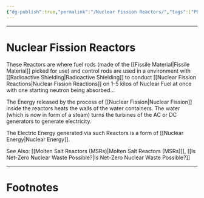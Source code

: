 ```yaml
---
{"dg-publish":true,"permalink":"/Nuclear Fission Reactors/","tags":["Physics"]}
---
```



---
# Nuclear Fission Reactors
These Reactors are where fuel rods (made of the [[Fissile Material\|Fissile Material]] picked for use) and control rods are used in a environment with [[Radioactive Shielding\|Radioactive Shielding]] to conduct [[Nuclear Fission Reactions\|Nuclear Fission Reactions]] on 1-5 kilos of Nuclear Fuel at once with one starting neutron being absorbed...

The Energy released by the process of [[Nuclear Fission\|Nuclear Fission]] inside the reactors heats the walls of the water containers. The water (which is now in form of a steam) turns the turbines of the AC or DC generators to generate electricity.

The Electric Energy generated via such Reactors is a form of [[Nuclear Energy\|Nuclear Energy]].

See Also: [[Molten Salt Reactors (MSRs)\|Molten Salt Reactors (MSRs)]], [[Is Net-Zero Nuclear Waste Possible?\|Is Net-Zero Nuclear Waste Possible?]]

---
# Footnotes